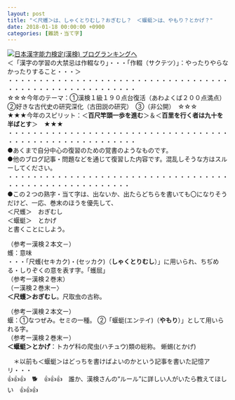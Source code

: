 ```yaml
---
layout: post
title: "＜尺蠖＞は、しゃくとりむし？おぎむし？　＜蝘蜓＞は、やもり？とかげ？"
date: 2018-01-18 00:00:00 +0900
categories: [難読・当て字]
---
```


[![](/syuusyuu9701/assets/images/＜尺蠖＞は、しゃくとりむし？おぎむし？-＜蝘蜓＞は、やもり？とかげ？-br_c_3028_1.gif)](http://blog.with2.net/link.php?1659096:3028 "日本漢字能力検定(漢検) ブログランキングへ")[日本漢字能力検定(漢検) ブログランキングへ](http://blog.with2.net/link.php?1659096:3028)  
＜「漢字の学習の大禁忌は作輟なり」・・・「作輟（サクテツ）」：やったりやらなかったりすること・・・＞  
・・・・・・・・・・・・・・・・・・・・・・・・・・・・・・・・・・・・・・・・・・・・・・・・・・・・・・・・・  
☆☆☆今年のテーマ：①漢検１級１９０点台復活（あわよくば２００点満点）　②好きな古代史の研究深化（古田説の研究）　③（非公開）　☆☆☆  
★★★今年のスピリット：＜**百尺竿頭一歩を進む**＞＆＜**百里を行く者は九十を半ばとす**＞　★★★  
・・・・・・・・・・・・・・・・・・・・・・・・・・・・・・・・・・・・・・・・・・・・・・・・・・・・・・・・・   
●あくまで自分中心の復習のための覚書のようなものです。  
●他のブログ記事・問題などを通じて復習した内容です。混乱しそうな方はスルーしてください。  
・・・・・・・・・・・・・・・・・・・・・・・・・・・・・・・・・・・・・・・・・・・・・・・・・・・・・・・・  
●この２つの熟字・当て字は、出ないか、出たらどちらを書いても〇になりそうだけど、一応、巻末のほうを優先して、  
＜尺蠖＞　おぎむし  
＜蝘蜓＞　とかげ  
と書くことにしよう。  
  
（参考ー漢検２本文－）  
蠖：意味  
・・・「尺蠖(セキカク)・(セッカク)（**しゃくとりむし**）」に用いられ、ちぢめる・しりぞくの意を表す字。「蠖屈」  
（参考ー漢検２巻末）  
（ー漢検２巻末ー〉  
**＜尺蠖＞おぎむし**。尺取虫の古称。  
  
（参考ー漢検２本文ー）  
蝘：①なつぜみ。セミの一種。 ②「蝘蜓(エンテイ)（**やもり**）」として用いられる字。  
（参考ー漢検２巻末ー）  
**＜蝘蜓＞とかげ**：トカゲ科の爬虫(ハチュウ)類の総称。 蜥蜴(とかげ)  
  
　＊以前も＜蝘蜓＞はどっちを書けばよいのかという記事を書いた記憶アリ・・・  
👍👍👍　🐕　👍👍👍　誰か、漢検さんの“ルール”に詳しい人がいたら教えてほしい　👍👍👍